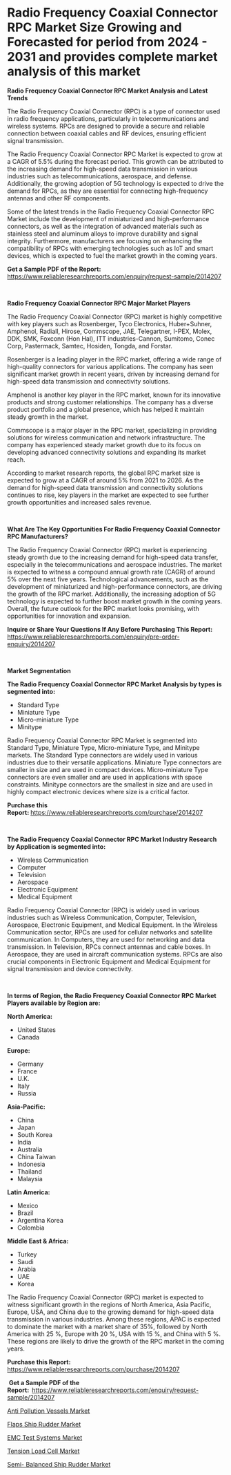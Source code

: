 <p><h1>Radio Frequency Coaxial Connector RPC Market Size Growing and Forecasted for period from 2024 - 2031 and provides complete market analysis of this market</h1></p><p><strong>Radio Frequency Coaxial Connector RPC Market Analysis and Latest Trends</strong></p>
<p><p>The Radio Frequency Coaxial Connector (RPC) is a type of connector used in radio frequency applications, particularly in telecommunications and wireless systems. RPCs are designed to provide a secure and reliable connection between coaxial cables and RF devices, ensuring efficient signal transmission.</p><p>The Radio Frequency Coaxial Connector RPC Market is expected to grow at a CAGR of 5.5% during the forecast period. This growth can be attributed to the increasing demand for high-speed data transmission in various industries such as telecommunications, aerospace, and defense. Additionally, the growing adoption of 5G technology is expected to drive the demand for RPCs, as they are essential for connecting high-frequency antennas and other RF components.</p><p>Some of the latest trends in the Radio Frequency Coaxial Connector RPC Market include the development of miniaturized and high-performance connectors, as well as the integration of advanced materials such as stainless steel and aluminum alloys to improve durability and signal integrity. Furthermore, manufacturers are focusing on enhancing the compatibility of RPCs with emerging technologies such as IoT and smart devices, which is expected to fuel the market growth in the coming years.</p></p>
<p><strong>Get a Sample PDF of the Report:&nbsp;</strong> <a href="https://www.reliableresearchreports.com/enquiry/request-sample/2014207">https://www.reliableresearchreports.com/enquiry/request-sample/2014207</a></p>
<p>&nbsp;</p>
<p><strong>Radio Frequency Coaxial Connector RPC Major Market Players</strong></p>
<p><p>The Radio Frequency Coaxial Connector (RPC) market is highly competitive with key players such as Rosenberger, Tyco Electronics, Huber+Suhner, Amphenol, Radiall, Hirose, Commscope, JAE, Telegartner, I-PEX, Molex, DDK, SMK, Foxconn (Hon Hal), ITT industries-Cannon, Sumitomo, Conec Corp, Pastermack, Samtec, Hosiden, Tongda, and Forstar.</p><p>Rosenberger is a leading player in the RPC market, offering a wide range of high-quality connectors for various applications. The company has seen significant market growth in recent years, driven by increasing demand for high-speed data transmission and connectivity solutions.</p><p>Amphenol is another key player in the RPC market, known for its innovative products and strong customer relationships. The company has a diverse product portfolio and a global presence, which has helped it maintain steady growth in the market.</p><p>Commscope is a major player in the RPC market, specializing in providing solutions for wireless communication and network infrastructure. The company has experienced steady market growth due to its focus on developing advanced connectivity solutions and expanding its market reach.</p><p>According to market research reports, the global RPC market size is expected to grow at a CAGR of around 5% from 2021 to 2026. As the demand for high-speed data transmission and connectivity solutions continues to rise, key players in the market are expected to see further growth opportunities and increased sales revenue.</p></p>
<p>&nbsp;</p>
<p><strong>What Are The Key Opportunities For Radio Frequency Coaxial Connector RPC Manufacturers?</strong></p>
<p><p>The Radio Frequency Coaxial Connector (RPC) market is experiencing steady growth due to the increasing demand for high-speed data transfer, especially in the telecommunications and aerospace industries. The market is expected to witness a compound annual growth rate (CAGR) of around 5% over the next five years. Technological advancements, such as the development of miniaturized and high-performance connectors, are driving the growth of the RPC market. Additionally, the increasing adoption of 5G technology is expected to further boost market growth in the coming years. Overall, the future outlook for the RPC market looks promising, with opportunities for innovation and expansion.</p></p>
<p><strong>Inquire or Share Your Questions If Any Before Purchasing This Report:</strong> <a href="https://www.reliableresearchreports.com/enquiry/pre-order-enquiry/2014207">https://www.reliableresearchreports.com/enquiry/pre-order-enquiry/2014207</a></p>
<p>&nbsp;</p>
<p><strong>Market Segmentation</strong></p>
<p><strong>The Radio Frequency Coaxial Connector RPC Market Analysis by types is segmented into:</strong></p>
<p><ul><li>Standard Type</li><li>Miniature Type</li><li>Micro-miniature Type</li><li>Minitype</li></ul></p>
<p><p>Radio Frequency Coaxial Connector RPC Market is segmented into Standard Type, Miniature Type, Micro-miniature Type, and Minitype markets. The Standard Type connectors are widely used in various industries due to their versatile applications. Miniature Type connectors are smaller in size and are used in compact devices. Micro-miniature Type connectors are even smaller and are used in applications with space constraints. Minitype connectors are the smallest in size and are used in highly compact electronic devices where size is a critical factor.</p></p>
<p><strong>Purchase this Report:&nbsp;</strong><a href="https://www.reliableresearchreports.com/purchase/2014207">https://www.reliableresearchreports.com/purchase/2014207</a></p>
<p>&nbsp;</p>
<p><strong>The Radio Frequency Coaxial Connector RPC Market Industry Research by Application is segmented into:</strong></p>
<p><ul><li>Wireless Communication</li><li>Computer</li><li>Television</li><li>Aerospace</li><li>Electronic Equipment</li><li>Medical Equipment</li></ul></p>
<p><p>Radio Frequency Coaxial Connector (RPC) is widely used in various industries such as Wireless Communication, Computer, Television, Aerospace, Electronic Equipment, and Medical Equipment. In the Wireless Communication sector, RPCs are used for cellular networks and satellite communication. In Computers, they are used for networking and data transmission. In Television, RPCs connect antennas and cable boxes. In Aerospace, they are used in aircraft communication systems. RPCs are also crucial components in Electronic Equipment and Medical Equipment for signal transmission and device connectivity.</p></p>
<p>&nbsp;</p>
<p><strong>In terms of Region, the Radio Frequency Coaxial Connector RPC Market Players available by Region are:</strong></p>
<p>
    <p> <strong> North America: </strong>
        <ul>
            <li>United States</li>
            <li>Canada</li>
        </ul>
        </p> 
    <p> <strong> Europe: </strong>
        <ul>
            <li>Germany</li>
            <li>France</li>
            <li>U.K.</li>
            <li>Italy</li>
            <li>Russia</li>
        </ul>
        </p> 
    <p> <strong> Asia-Pacific: </strong>
        <ul>
            <li>China</li>
            <li>Japan</li>
            <li>South Korea</li>
            <li>India</li>
            <li>Australia</li>
            <li>China Taiwan</li>
            <li>Indonesia</li>
            <li>Thailand</li>
            <li>Malaysia</li>
        </ul>
        </p> 
    <p> <strong> Latin America: </strong>
        <ul>
            <li>Mexico</li>
            <li>Brazil</li>
            <li>Argentina Korea</li>
            <li>Colombia</li>
        </ul>
        </p> 
    <p> <strong> Middle East & Africa: </strong>
        <ul>
            <li>Turkey</li>
            <li>Saudi</li>
            <li>Arabia</li>
            <li>UAE</li>
            <li>Korea</li>
        </ul>
    </p>
    </p>
<p><p>The Radio Frequency Coaxial Connector (RPC) market is expected to witness significant growth in the regions of North America, Asia Pacific, Europe, USA, and China due to the growing demand for high-speed data transmission in various industries. Among these regions, APAC is expected to dominate the market with a market share of 35%, followed by North America with 25 %, Europe with 20 %, USA with 15 %, and China with 5 %. These regions are likely to drive the growth of the RPC market in the coming years.</p></p>
<p><strong>Purchase this Report: </strong><a href="https://www.reliableresearchreports.com/purchase/2014207">https://www.reliableresearchreports.com/purchase/2014207</a></p>
<p>&nbsp;<strong>Get a Sample PDF of the Report:&nbsp;&nbsp;</strong><a href="https://www.reliableresearchreports.com/enquiry/request-sample/2014207">https://www.reliableresearchreports.com/enquiry/request-sample/2014207</a></p>
<p><strong></strong></p>
<p><p><a href="https://ivy-potential-64b.notion.site/Anti-Pollution-Vessels-Market-Growth-Market-Trends-COVID-19-Impact-and-Forecasts-for-period-from--f5fa728c97e34f3c909d25744846f855">Anti Pollution Vessels Market</a></p><p><a href="https://five-trouble-98a.notion.site/Flaps-Ship-Rudder-Market-Challenges-Opportunities-and-Growth-Drivers-and-Major-Market-Players-for-1d1eb46a194e45c2a2ecf3a438fdecba">Flaps Ship Rudder Market</a></p><p><a href="https://view.publitas.com/reportprime-1/emc-test-systems-market-growth-market-trends-covid-19-impact-and-forecasts-for-period-from-2024-2031/">EMC Test Systems Market</a></p><p><a href="https://view.publitas.com/reportprime-1/global-tension-load-cell-market-by-types-applications-and-major-players-with-regional-growth-rate-analysis-and-development-situation-from-2024-to-2031/">Tension Load Cell Market</a></p><p><a href="https://nifty-kite-d51.notion.site/Semi-Balanced-Ship-Rudder-Market-Provides-a-Comprehensive-Analysis-Including-a-Macro-Overview-of-th-1b385a8a8bae46e6973e3f7899675168">Semi- Balanced Ship Rudder Market</a></p></p>